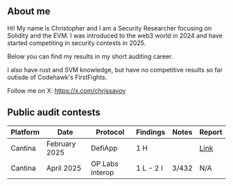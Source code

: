 ## About me
Hi! My name is Christopher and I am a Security Researcher focusing on Solidity and the EVM. I was introduced to the web3 world in 2024 and have started competiting in security contests in 2025.

Below you can find my results in my short auditing career.

I also have rust and SVM knowledge, but have no competitive results so far outisde of Codehawk's FirstFights.

Follow me on X: https://x.com/chrissavov

## Public audit contests

| Platform | Date | Protocol | Findings | Notes | Report |
| -------- | ---- |--------- | -------- | ----- | ------ |
| Cantina | February 2025 | DefiApp | 1 H | | [Link](https://cantina.xyz/portfolio/8410dfc1-a319-4bb0-be1c-bc92a25e57a9) |
| Cantina | April 2025 | OP Labs interop |1 L - 2 I | 3/432 | N/A |
